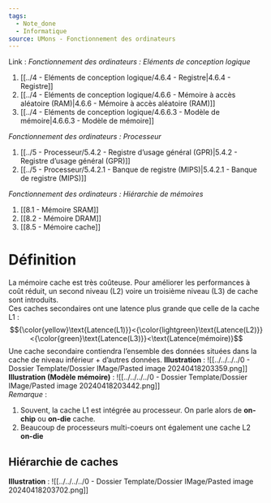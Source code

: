 ```yaml
---
tags:
  - Note_done
  - Informatique
source: UMons - Fonctionnement des ordinateurs
---
```


Link :
_Fonctionnement des ordinateurs : Eléments de conception logique_
1. [[../4 - Eléments de conception logique/4.6.4 - Registre|4.6.4 - Registre]]
2. [[../4 - Eléments de conception logique/4.6.6 - Mémoire à accès aléatoire (RAM)|4.6.6 - Mémoire à accès aléatoire (RAM)]]
3. [[../4 - Eléments de conception logique/4.6.6.3 - Modèle de mémoire|4.6.6.3 - Modèle de mémoire]]

_Fonctionnement des ordinateurs : Processeur_
1. [[../5 - Processeur/5.4.2 - Registre d’usage général (GPR)|5.4.2 - Registre d’usage général (GPR)]]
2. [[../5 - Processeur/5.4.2.1 - Banque de registre (MIPS)|5.4.2.1 - Banque de registre (MIPS)]]

_Fonctionnement des ordinateurs : Hiérarchie de mémoires_
1. [[8.1 - Mémoire SRAM]]
2. [[8.2 - Mémoire DRAM]]
3. [[8.5 - Mémoire cache]]

# Définition
La mémoire cache est très coûteuse. Pour améliorer les performances à coût réduit, un second niveau (L2) voire un troisième niveau (L3) de cache sont introduits. 
\
Ces caches secondaires ont une latence plus grande que celle de la cache L1 : $${\color{yellow}\text{Latence(L1)}}<{\color{lightgreen}\text{Latence(L2)}}<{\color{green}\text{Latence(L3)}}<\text{Latence(mémoire)}$$ Une cache secondaire contiendra l’ensemble des données situées dans la cache de niveau inférieur + d’autres données.
**Illustration** : ![[../../../../0 - Dossier Template/Dossier IMage/Pasted image 20240418203359.png]]
**Illustration (Modèle mémoire)** : ![[../../../../0 - Dossier Template/Dossier IMage/Pasted image 20240418203442.png]]
\
_Remarque_ :
1. Souvent, la cache L1 est intégrée au processeur. On parle alors de **on-chip** ou **on-die** cache. 
2. Beaucoup de processeurs multi-coeurs ont également une cache L2 **on-die**

## Hiérarchie de caches 
**Illustration** : ![[../../../../0 - Dossier Template/Dossier IMage/Pasted image 20240418203702.png]]
